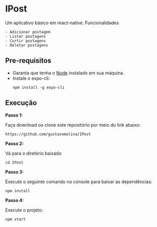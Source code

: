 # IPost

Um aplicativo básico em react-native. Funcionalidades
    
    - Adicionar postagem
    - Listar postagens
    - Curtir postagens 
    - Deletar postagens
    
    
## Pre-requisitos
  - Garanta que tenha o [Node](https://nodejs.org/en/download/) instalado em sua máquina.
  - Instale o expo-cli:
      ```
      npm install -g expo-cli
      ```
  
## Execução

**Passo 1:**

Faça download ou clone este repositório por meio do link abaixo:

```
https://github.com/gustavomolina/IPost
```

**Passo 2:**

Vá para o diretório baixado
``` 
cd IPost
```

**Passo 3:**

Execute o seguinte comando no console para baixar as dependências: 

``` 
npm install
```
**Passo 4:**

Execute o projeto:

``` 
npm start
```
